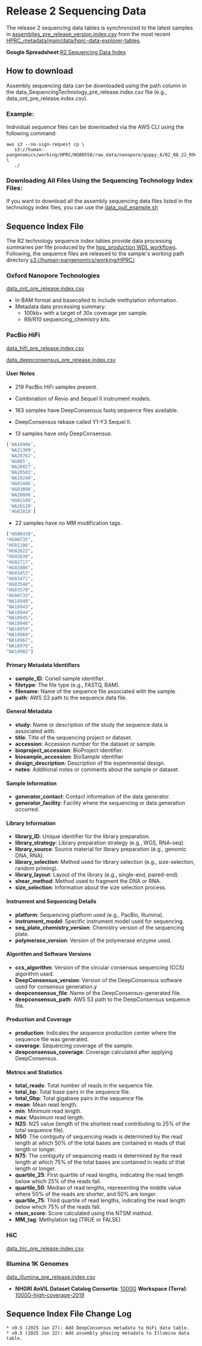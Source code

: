 # Release 2 Sequencing Data

The release 2 sequencing data tables is synchronized to the latest samples in [assemblies_pre_release_version.index.csv](https://github.com/human-pangenomics/hprc_intermediate_assembly/blob/main/data_tables/assemblies_pre_release_v0.5.index.csv) from the most recent [HPRC_metadata/main/data/hprc-data-explorer-tables](https://github.com/human-pangenomics/HPRC_metadata/tree/main/data/hprc-data-explorer-tables).

**Google Spreadsheet**:[R2 Sequencing Data Index](https://docs.google.com/spreadsheets/d/1EuZNw2sdijKYpJLqgHUYBOF6F4ECry8EWKZzVPjAw4Y/edit?usp=sharing)

## How to download
Assembly sequencing data can be downloaded using the path column in the data_SequencingTechnology_pre_release.index.csv file (e.g., data_ont_pre_release.index.csv).

### Example:
Individual sequence files can be downloaded via the AWS CLI using the following command:

```
aws s3 --no-sign-request cp \
   s3://human-pangenomics/working/HPRC/HG00558/raw_data/nanopore/guppy_6/02_08_22_R941_HG00558_1_Guppy_6.5.7_450bps_modbases_5mc_cg_sup_prom_pass.bam \
   ./
```

### Downloading All Files Using the Sequencing Technology Index Files:

If you want to download all the assembly sequencing data files listed in the technology index files, you can use the [data_pull_example.sh](https://github.com/human-pangenomics/hprc_intermediate_assembly/blob/main/data_tables/sequencing_data/data_pull_example.sh)


## Sequence Index File
The R2 technology sequence index tables provide data processing summaries per file produced by the [hpp_production WDL workflows](https://github.com/human-pangenomics/hpp_production_workflows/tree/master/data_processing/wdl/workflows). Following, the sequence files are released to the sample's working path directory [s3://human-pangenomics/working/HPRC/](https://s3-us-west-2.amazonaws.com/human-pangenomics/index.html?prefix=working/).

### Oxford Nanopore Technologies

[data_ont_pre_release.index.csv](https://github.com/human-pangenomics/hprc_intermediate_assembly/blob/main/data_tables/sequencing_data/data_ont_pre_release.index.csv)
* In BAM format and basecalled to include methylation information. 
* Metadata data processing summary:
   * 100kb+ with a target of 30x coverage per sample.
   * R9/R10 sequencing_chemistry kits.

### PacBio HiFi
[data_hifi_pre_release.index.csv](https://github.com/human-pangenomics/hprc_intermediate_assembly/blob/main/data_tables/sequencing_data/data_hifi_pre_release.index.csv)

[data_deepconsensus_pre_release.index.csv](https://github.com/human-pangenomics/hprc_intermediate_assembly/blob/main/data_tables/sequencing_data/data_deepconsensus_pre_release.index.csv)

#### User Notes
* 219 PacBio HiFi samples present.
* Combination of Revio and Sequel II instrument models.

* 163 samples have DeepConsensus fastq sequence files available.

* DeepConsensus rebase called Y1-Y3 Sequel II.
* 13 samples have only DeepConsensus. 
```Python
['NA18906',
 'NA21309',
 'NA20762',
 'HG005',
 'NA20827',
 'NA20503',
 'NA19240',
 'HG03486',
 'HG03098',
 'NA20806',
 'HG01109',
 'NA20129',
 'HG02818']
```

* 22 samples have no MM modification tags.
```Python
["HG00438",
"HG00735",
"HG01106",
"HG02622",
"HG02630",
"HG02717",
"HG02886",
"HG03453",
"HG03471",
"HG03540",
"HG03579",
"HG00733",
"NA18940",
"NA18943",
"NA18944",
"NA18945",
"NA18948",
"NA18959",
"NA18960",
"NA18967",
"NA18970",
"NA18982"]

```

#### Primary Metadata Identifiers

- **sample_ID**: Coriell sample identifier.
- **filetype**: The file type (e.g., FASTQ, BAM).
- **filename**: Name of the sequence file associated with the sample.
- **path**: AWS S3 path to the sequence data file.

#### General Metadata

- **study**: Name or description of the study the sequence data is associated with.
- **title**: Title of the sequencing project or dataset.
- **accession**: Accession number for the dataset or sample.
- **bioproject_accession**: BioProject identifier.
- **biosample_accession**: BioSample identifier
- **design_description**: Description of the experimental design.
- **notes**: Additional notes or comments about the sample or dataset.

#### Sample Information

- **generator_contact**: Contact information of the data generator.
- **generator_facility**: Facility where the sequencing or data generation occurred.

#### Library Information

- **library_ID**: Unique identifier for the library preparation.
- **library_strategy**: Library preparation strategy (e.g., WGS, RNA-seq).
- **library_source**: Source material for library preparation (e.g., genomic DNA, RNA).
- **library_selection**: Method used for library selection (e.g., size-selection, random priming).
- **library_layout**: Layout of the library (e.g., single-end, paired-end).
- **shear_method**: Method used to fragment the DNA or RNA.
- **size_selection**: Information about the size selection process.

#### Instrument and Sequencing Details

- **platform**: Sequencing platform used (e.g., PacBio, Illumina).
- **instrument_model**: Specific instrument model used for sequencing.
- **seq_plate_chemistry_version**: Chemistry version of the sequencing plate.
- **polymerase_version**: Version of the polymerase enzyme used.

#### Algorithm and Software Versions

- **ccs_algorithm**: Version of the circular consensus sequencing (CCS) algorithm used.
- **DeepConsensus_version**: Version of the DeepConsensus software used for consensus generation.y
- **deepconsensus_file**: Name of the DeepConsensus-generated file.
- **deepconsensus_path**:  AWS S3 path to the DeepConsensus sequence file.

#### Production and Coverage

- **production**: Indicates the sequence production center where the sequence file was generated.
- **coverage**: Sequencing coverage of the sample.
- **deepconsensus_coverage**: Coverage calculated after applying DeepConsensus.

#### Metrics and Statistics

- **total_reads**: Total number of reads in the sequence file.
- **total_bp**: Total base pairs in the sequence file.
- **total_Gbp**: Total gigabase pairs in the sequence file.
- **mean**: Mean read length.
- **min**: Minimum read length.
- **max**: Maximum read length.
- **N25**: N25 value (length of the shortest read contributing to 25% of the total sequence file).
- **N50**: The contiguity of sequencing reads is determined by the read length at which 50% of the total bases are contained in reads of that length or longer.
- **N75**: The contiguity of sequencing reads is determined by the read length at which 75% of the total bases are contained in reads of that length or longer.
- **quartile_25**: First quartile of read lengths, indicating the read length below which 25% of the reads fall.
- **quartile_50**: Median of read lengths, representing the middle value where 50% of the reads are shorter, and 50% are longer.
- **quartile_75**: Third quartile of read lengths, indicating the read length below which 75% of the reads fall.
- **ntsm_score**: Score calculated using the NTSM method.
- **MM_tag**: Methylation tag (TRUE or FALSE)

### HiC
[data_hic_pre_release.index.csv](https://github.com/human-pangenomics/hprc_intermediate_assembly/blob/main/data_tables/sequencing_data/data_hic_pre_release.index.csv)

### Illumina 1K Genomes
[data_illumina_pre_release.index.csv](https://github.com/human-pangenomics/hprc_intermediate_assembly/blob/main/data_tables/sequencing_data/data_illumina_pre_release.index.csv)
* **NHGRI AnVIL Dataset Catalog Consortia**: [1000G](https://anvilproject.org/data/consortia/1000G/workspaces) **Workspace (Terra)**: [1000G-high-coverage-2019](https://anvil.terra.bio/#workspaces/anvil-datastorage/1000G-high-coverage-2019)

## Sequence Index File Change Log
```
* v0.5 (2025 Jan 27): Add DeepConsensus metadata to HiFi data table.
* v0.5 (2025 Jan 22): Add assembly phasing metadata to Illumina data table.
```

